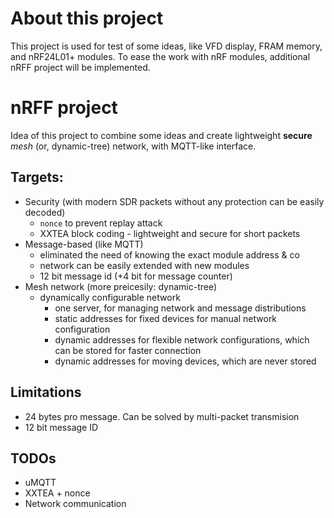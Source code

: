 # About this project
This project is used for test of some ideas, like VFD display, FRAM memory, and nRF24L01+ modules.
To ease the work with nRF modules, additional nRFF project will be implemented.

# nRFF project
Idea of this project to combine some ideas and create lightweight **secure** *mesh* (or, dynamic-tree) network, with MQTT-like interface.

## Targets:
* Security (with modern SDR packets without any protection can be easily decoded)
	+ `nonce` to prevent replay attack
	+ XXTEA block coding - lightweight and secure for short packets
* Message-based (like MQTT)
	+ eliminated the need of knowing the exact module address & co
	+ network can be easily extended with new modules
	+ 12 bit message id (+4 bit for message counter)
* Mesh network (more preicesily: dynamic-tree)
	+ dynamically configurable network
		- one server, for managing network and message distributions
		- static addresses for fixed devices for manual network configuration
		- dynamic addresses for flexible network configurations, which can be stored for faster connection
		- dynamic addresses for moving devices, which are never stored
## Limitations
* 24 bytes pro message. Can be solved by multi-packet transmision
* 12 bit message ID

## TODOs
* uMQTT
* XXTEA + nonce
* Network communication
